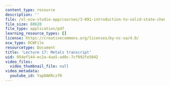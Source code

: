 ```yaml
---
content_type: resource
description: ''
file: /ol-ocw-studio-app/courses/3-091-introduction-to-solid-state-chemistry-fall-2018/Yap0AKRczf0_transcript.pdf
file_size: 88628
file_type: application/pdf
learning_resource_types: []
license: https://creativecommons.org/licenses/by-nc-sa/4.0/
ocw_type: OCWFile
resourcetype: Document
title: 'Lecture 17: Metals transcript'
uid: 954ef144-ec2a-4aa5-ad0c-7cf992fe5042
video_files:
  video_thumbnail_file: null
video_metadata:
  youtube_id: Yap0AKRczf0
---
```

